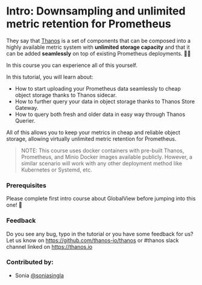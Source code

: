# Intro: Downsampling and unlimited metric retention for Prometheus

They say that [Thanos](thanos.io) is a set of components that can be composed into a highly available metric system with **unlimited storage capacity**
and that it can be added **seamlessly** on top of existing Prometheus deployments. 🤔🤔

In this course you can experience all of this yourself.  

In this tutorial, you will learn about:

* How to start uploading your Prometheus data seamlessly to cheap object storage thanks to Thanos sidecar.
* How to further query your data in object storage thanks to Thanos Store Gateway.
* How to query both fresh and older data in easy way through Thanos Querier.

All of this allows you to keep your metrics in cheap and reliable object storage, allowing virtually unlimited metric retention for Prometheus.

> NOTE: This course uses docker containers with pre-built Thanos, Prometheus, and Minio Docker images available publicly. 
> However, a similar scenario will work with any other deployment method like Kubernetes or Systemd, etc.

### Prerequisites 

Please complete first intro course about GlobalView before jumping into this one! 🤗

### Feedback

Do you see any bug, typo in the tutorial or you have some feedback for us?
Let us know on https://github.com/thanos-io/thanos or #thanos slack channel linked on https://thanos.io

### Contributed by:

* Sonia [@soniasingla](http://github.com/soniasingla)
